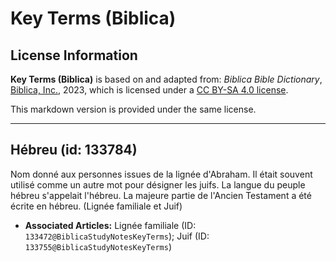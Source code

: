 # Key Terms (Biblica)

## License Information

**Key Terms (Biblica)** is based on and adapted from: _Biblica Bible Dictionary_, [Biblica, Inc.](https://www.biblica.com/), 2023, which is licensed under a [CC BY-SA 4.0 license](https://creativecommons.org/licenses/by-sa/4.0/legalcode.en).

This markdown version is provided under the same license.



--------------------------------

## Hébreu (id: 133784)

Nom donné aux personnes issues de la lignée d'Abraham. Il était souvent utilisé comme un autre mot pour désigner les juifs. La langue du peuple hébreu s'appelait l'hébreu. La majeure partie de l'Ancien Testament a été écrite en hébreu. (Lignée familiale et Juif)

* **Associated Articles:** Lignée familiale (ID: `133472@BiblicaStudyNotesKeyTerms`); Juif (ID: `133755@BiblicaStudyNotesKeyTerms`)

